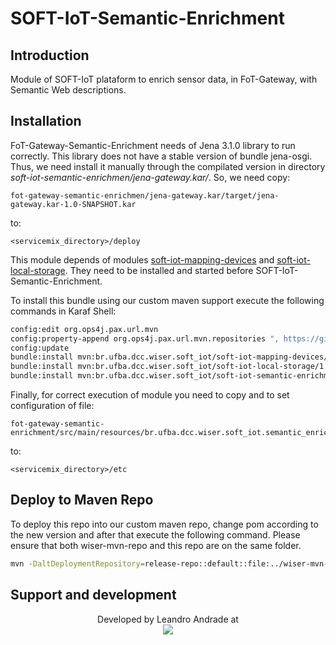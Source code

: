 # SOFT-IoT-Semantic-Enrichment

## Introduction

Module of SOFT-IoT plataform to enrich sensor data, in FoT-Gateway, with Semantic Web descriptions.

## Installation



FoT-Gateway-Semantic-Enrichment needs of Jena 3.1.0 library to run correctly. This library does not have a stable version of bundle jena-osgi. Thus, we need install it manually through the compilated version in directory *soft-iot-semantic-enrichmen/jena-gateway.kar/*. So, we need copy:
```
fot-gateway-semantic-enrichmen/jena-gateway.kar/target/jena-gateway.kar-1.0-SNAPSHOT.kar
```
to:
```
<servicemix_directory>/deploy
```
This module depends of modules [soft-iot-mapping-devices](https://github.com/WiserUFBA/soft-iot-mapping-devices) and [soft-iot-local-storage](https://github.com/WiserUFBA/soft-iot-local-storage). They need to be installed and started before SOFT-IoT-Semantic-Enrichment.

To install this bundle using our custom maven support execute the following commands in Karaf Shell:

```sh
config:edit org.ops4j.pax.url.mvn 
config:property-append org.ops4j.pax.url.mvn.repositories ", https://github.com/WiserUFBA/wiser-mvn-repo/raw/master/releases@id=wiser"
config:update
bundle:install mvn:br.ufba.dcc.wiser.soft_iot/soft-iot-mapping-devices/1.0.0
bundle:install mvn:br.ufba.dcc.wiser.soft_iot/soft-iot-local-storage/1.0.0
bundle:install mvn:br.ufba.dcc.wiser.soft_iot/soft-iot-semantic-enrichment/1.0.0
```

Finally, for correct execution of module you need to copy and to set configuration of file:
```
fot-gateway-semantic-enrichment/src/main/resources/br.ufba.dcc.wiser.soft_iot.semantic_enrichment.cfg
```
to:
```
<servicemix_directory>/etc
```

## Deploy to Maven Repo

To deploy this repo into our custom maven repo, change pom according to the new version and after that execute the following command. Please ensure that both wiser-mvn-repo and this repo are on the same folder.

```sh
mvn -DaltDeploymentRepository=release-repo::default::file:../wiser-mvn-repo/releases/ deploy
```



## Support and development

<p align="center">
	Developed by Leandro Andrade at </br>
  <img src="https://wiki.dcc.ufba.br/pub/SmartUFBA/ProjectLogo/wiserufbalogo.jpg"/>
</p>
